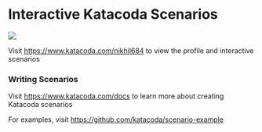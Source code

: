 # Interactive Katacoda Scenarios

[![](http://shields.katacoda.com/katacoda/nikhil684/count.svg)](https://www.katacoda.com/nikhil684 "Get your profile on Katacoda.com")

Visit https://www.katacoda.com/nikhil684 to view the profile and interactive scenarios

### Writing Scenarios
Visit https://www.katacoda.com/docs to learn more about creating Katacoda scenarios

For examples, visit https://github.com/katacoda/scenario-example
